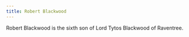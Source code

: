 ```yaml
---
title: Robert Blackwood
---
```


Robert Blackwood is the sixth son of Lord Tytos Blackwood of Raventree.


